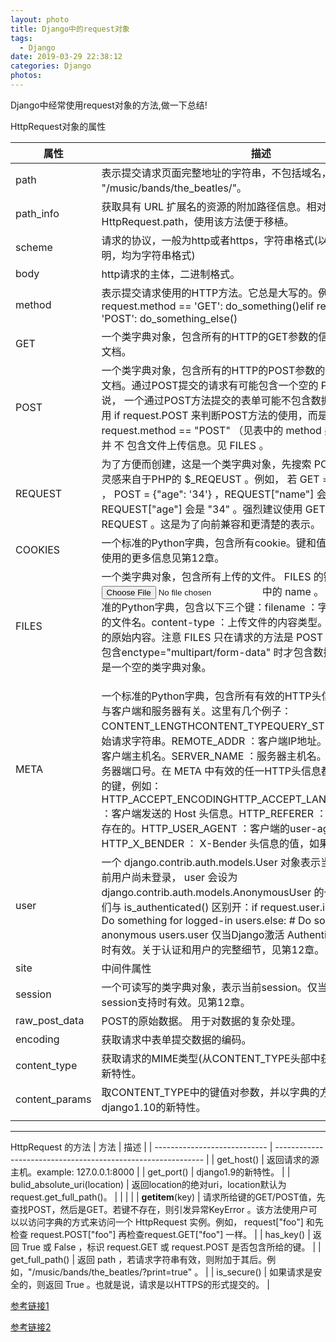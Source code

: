 ```yaml
---
layout: photo
title: Django中的request对象
tags:
  - Django
date: 2019-03-29 22:38:12
categories: Django
photos:
---
```

Django中经常使用request对象的方法,做一下总结!
<!--more-->
HttpRequest对象的属性

| 属性                  | 描述                                                         |
| ------------------ | --------------------------- |
| path                  | 表示提交请求页面完整地址的字符串，不包括域名，如 "/music/bands/the_beatles/"。 |
| path_info | 获取具有 URL 扩展名的资源的附加路径信息。相对于HttpRequest.path，使用该方法便于移植。 |
| scheme | 请求的协议，一般为http或者https，字符串格式(以下属性中若无特殊指明，均为字符串格式) |
| body | http请求的主体，二进制格式。 |
| method                | 表示提交请求使用的HTTP方法。它总是大写的。例如：if request.method == 'GET':    do_something()elif request.method == 'POST':    do_something_else() |
| GET                   | 一个类字典对象，包含所有的HTTP的GET参数的信息。见 QueryDict 文档。 |
| POST                  | 一个类字典对象，包含所有的HTTP的POST参数的信息。见 QueryDict 文档。通过POST提交的请求有可能包含一个空的 POST 字典，也就是说， 一个通过POST方法提交的表单可能不包含数据。因此，不应该使用 if request.POST 来判断POST方法的使用，而是使用 if request.method == "POST" （见表中的 method 条目）。注意： POST 并 不 包含文件上传信息。见 FILES 。 |
| REQUEST               | 为了方便而创建，这是一个类字典对象，先搜索 POST ，再搜索 GET 。 灵感来自于PHP的 $_REQEUST 。例如， 若 GET = {"name": "john"} ， POST = {"age": '34'} ，REQUEST["name"] 会是 "john" ， REQUEST["age"] 会是 "34" 。强烈建议使用 GET 和 POST ，而不是 REQUEST 。这是为了向前兼容和更清楚的表示。 |
| COOKIES               | 一个标准的Python字典，包含所有cookie。键和值都是字符串。cookie使用的更多信息见第12章。 |
| FILES                 | 一个类字典对象，包含所有上传的文件。 FILES 的键来自 <input type="file" name="" /> 中的 name 。 FILES 的值是一个标准的Python字典，包含以下三个键：filename ：字符串，表示上传文件的文件名。content-type ：上传文件的内容类型。content ：上传文件的原始内容。注意 FILES 只在请求的方法是 POST ，并且提交的 <form> 包含enctype="multipart/form-data" 时才包含数据。否则， FILES 只是一个空的类字典对象。 |
| META                  | 一个标准的Python字典，包含所有有效的HTTP头信息。有效的头信息与客户端和服务器有关。这里有几个例子：CONTENT_LENGTHCONTENT_TYPEQUERY_STRING ：未解析的原始请求字符串。REMOTE_ADDR ：客户端IP地址。REMOTE_HOST ：客户端主机名。SERVER_NAME ：服务器主机名。SERVER_PORT ：服务器端口号。在 META 中有效的任一HTTP头信息都是带有 HTTP_ 前缀的键，例如：HTTP_ACCEPT_ENCODINGHTTP_ACCEPT_LANGUAGEHTTP_HOST ：客户端发送的 Host 头信息。HTTP_REFERER ：被指向的页面，如果存在的。HTTP_USER_AGENT ：客户端的user-agent字符串。HTTP_X_BENDER ： X-Bender 头信息的值，如果已设的话。 |
| user                  | 一个 django.contrib.auth.models.User 对象表示当前登录用户。 若当前用户尚未登录， user 会设为 django.contrib.auth.models.AnonymousUser 的一个实例。可以将它们与 is_authenticated() 区别开：if request.user.is_authenticated():    # Do something for logged-in users.else:    # Do something for anonymous users.user 仅当Django激活 AuthenticationMiddleware 时有效。关于认证和用户的完整细节，见第12章。 |
| site | 中间件属性 |
| session               | 一个可读写的类字典对象，表示当前session。仅当Django已激活session支持时有效。见第12章。 |
| raw_post_data         | POST的原始数据。 用于对数据的复杂处理。                      |
| encoding | 获取请求中表单提交数据的编码。 |
| content_type | 获取请求的MIME类型(从CONTENT_TYPE头部中获取)，django1.10的新特性。 |
| content_params | 取CONTENT_TYPE中的键值对参数，并以字典的方式表示，django1.10的新特性。 |
|  |  |

-----------

HttpRequest 的方法
| 方法                         | 描述                                                         |
| ---------------------------- | ------------------------------------------------------------ |
| get_host()                   | 返回请求的源主机。example: 127.0.0.1:8000                    |
| get_port()                   | django1.9的新特性。                                          |
| bulid_absolute_uri(location) | 返回location的绝对uri，location默认为request.get_full_path()。 |
|                              |                                                              |
| __getitem__(key)             | 请求所给键的GET/POST值，先查找POST，然后是GET。若键不存在，则引发异常KeyError 。该方法使用户可以以访问字典的方式来访问一个 HttpRequest 实例。例如， request["foo"] 和先检查 request.POST["foo"] 再检查request.GET["foo"] 一样。 |
| has_key()                    | 返回 True 或 False ，标识 request.GET 或 request.POST 是否包含所给的键。 |
| get_full_path()              | 返回 path ，若请求字符串有效，则附加于其后。例如，"/music/bands/the_beatles/?print=true" 。 |
| is_secure()                  | 如果请求是安全的，则返回 True 。也就是说，请求是以HTTPS的形式提交的。 |

[参考链接1](https://docs.djangoproject.com/zh-hans/2.1/_modules/django/http/request/)

[参考链接2](https://www.cnblogs.com/eric_yi/p/8046586.html)

